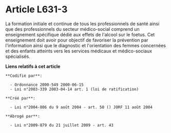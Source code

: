# Article L631-3

La formation initiale et continue de tous les professionnels de santé ainsi que des professionnels du secteur médico-social
comprend un enseignement spécifique dédié aux effets de l'alcool sur le foetus. Cet enseignement doit avoir pour objectif de
favoriser la prévention par l'information ainsi que le diagnostic et l'orientation des femmes concernées et des enfants
atteints vers les services médicaux et médico-sociaux spécialisés.

**Liens relatifs à cet article**

	**Codifié par**:

	  - Ordonnance 2000-549 2000-06-15
	  - Loi n°2003-339 2003-04-14 art. 1 (loi de ratification)

	**Créé par**:

	  - Loi n°2004-806 du 9 août 2004 - art. 50 () JORF 11 août 2004

	**Abrogé par**:

	  - Loi n°2009-879 du 21 juillet 2009 - art. 43
